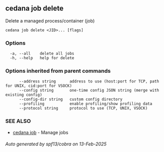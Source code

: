 ## cedana job delete

Delete a managed process/container (job)

```
cedana job delete <JID>... [flags]
```

### Options

```
  -a, --all    delete all jobs
  -h, --help   help for delete
```

### Options inherited from parent commands

```
      --address string      address to use (host:port for TCP, path for UNIX, cid:port for VSOCK)
      --config string       one-time config JSON string (merge with existing config)
      --config-dir string   custom config directory
      --profiling           enable profiling/show profiling data
      --protocol string     protocol to use (TCP, UNIX, VSOCK)
```

### SEE ALSO

* [cedana job](cedana_job.md)	 - Manage jobs

###### Auto generated by spf13/cobra on 13-Feb-2025
